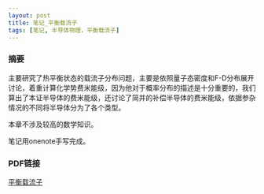 ```yaml
---
layout: post
title: 笔记_平衡载流子
tags: [笔记, 半导体物理，平衡载流子]
---
```


### 摘要

主要研究了热平衡状态的载流子分布问题，主要是依照量子态密度和F-D分布展开讨论，着重计算化学势费米能级，因为他对于概率分布的描述是十分重要的，我们算出了本证半导体的费米能级，还讨论了简并的补偿半导体的费米能级，依据参杂情况的不同将半导体分为了各个类型。

本章不涉及较高的数学知识。

笔记用onenote手写完成。

### PDF链接

[平衡载流子](https://naibaowjk.github.io/documents/笔记_平衡载流子.pdf)